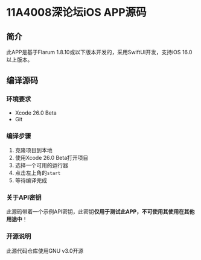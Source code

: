 # 11A4008深论坛iOS APP源码
## 简介
此APP是基于Flarum 1.8.10或以下版本开发的，采用SwiftUI开发，支持iOS 16.0以上版本。

## 编译源码
### 环境要求
- Xcode 26.0 Beta
- Git

### 编译步骤
1. 克隆项目到本地
2. 使用Xcode 26.0 Beta打开项目
3. 选择一个可用的运行器
4. 点击左上角的`start`
5. 等待编译完成

### 关于API密钥
此源码带着一个示例API密钥，此密钥**仅用于测试此APP，不可使用其使用在其他用途中**！

### 开源说明
此源代码仓库使用GNU v3.0开源